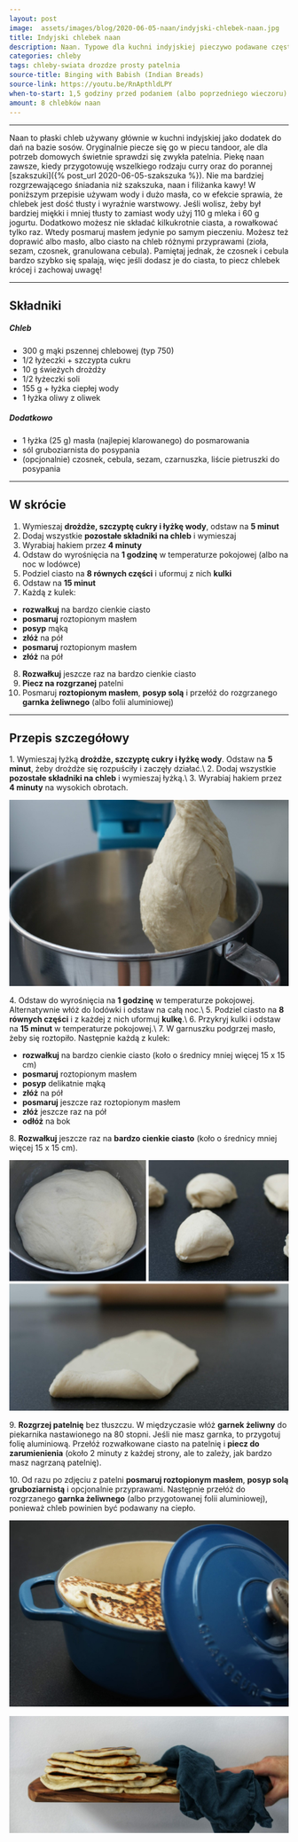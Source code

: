 ```yaml
---
layout: post
image:  assets/images/blog/2020-06-05-naan/indyjski-chlebek-naan.jpg
title: Indyjski chlebek naan
description: Naan. Typowe dla kuchni indyjskiej pieczywo podawane często do curry. Jest super prostym i łatwym w przygotowaniu domowym pieczywem. Przepis jest idealny i wart wypróbowania.
categories: chleby
tags: chleby-swiata drozdze prosty patelnia
source-title: Binging with Babish (Indian Breads)
source-link: https://youtu.be/RnApthldLPY
when-to-start: 1,5 godziny przed podaniem (albo poprzedniego wieczoru)
amount: 8 chlebków naan
---
```


-----

Naan to płaski chleb używany głównie w kuchni indyjskiej jako dodatek do dań na bazie sosów. Oryginalnie piecze się go w piecu tandoor, ale dla potrzeb domowych świetnie sprawdzi się zwykła patelnia. Piekę naan zawsze, kiedy przygotowuję wszelkiego rodzaju curry oraz do porannej [szakszuki]({% post_url 2020-06-05-szakszuka %}). Nie ma bardziej rozgrzewającego śniadania niż szakszuka, naan i filiżanka kawy! W poniższym przepisie używam wody i dużo masła, co w efekcie sprawia, że chlebek jest dość tłusty i wyraźnie warstwowy. Jeśli wolisz, żeby był bardziej miękki i mniej tłusty to zamiast wody użyj 110 g mleka i 60 g jogurtu. Dodatkowo możesz nie składać kilkukrotnie ciasta, a rowałkować tylko raz. Wtedy posmaruj masłem jedynie po samym pieczeniu. Możesz też doprawić albo masło, albo ciasto na chleb różnymi przyprawami (zioła, sezam, czosnek, granulowana cebula). Pamiętaj jednak, że czosnek i cebula bardzo szybko się spalają, więc jeśli dodasz je do ciasta, to piecz chlebek krócej i zachowaj uwagę!

-----

## Składniki

##### Chleb

* 300 g mąki pszennej chlebowej (typ 750)
* 1/2 łyżeczki + szczypta cukru
* 10 g świeżych drożdży
* 1/2 łyżeczki soli
* 155 g + łyżka ciepłej wody
* 1 łyżka oliwy z oliwek

##### Dodatkowo

* 1 łyżka (25 g) masła (najlepiej klarowanego) do posmarowania
* sól gruboziarnista do posypania
* (opcjonalnie) czosnek, cebula, sezam, czarnuszka, liście pietruszki do posypania

-----

## W skrócie

1. Wymieszaj **drożdże, szczyptę cukry i łyżkę wody**, odstaw na **5 minut**
2. Dodaj wszystkie **pozostałe składniki na chleb** i wymieszaj
3. Wyrabiaj hakiem przez **4 minuty**
4. Odstaw do wyrośnięcia na **1 godzinę** w temperaturze pokojowej (albo na noc w lodówce)
5. Podziel ciasto na **8 równych części** i uformuj z nich **kulki**
6. Odstaw na **15 minut**
7. Każdą z kulek:
  * **rozwałkuj** na bardzo cienkie ciasto
  * **posmaruj** roztopionym masłem
  * **posyp** mąką
  * **złóż** na pół
  * **posmaruj** roztopionym masłem
  * **złóż** na pół
8. **Rozwałkuj** jeszcze raz na bardzo cienkie ciasto
9. **Piecz na rozgrzanej** patelni
10. Posmaruj **roztopionym masłem**, **posyp solą** i przełóż do rozgrzanego **garnka żeliwnego** (albo folii aluminiowej)

-----

## Przepis szczegółowy

1\. Wymieszaj łyżką **drożdże, szczyptę cukry i łyżkę wody**. Odstaw na **5 minut**, żeby drożdże się rozpuściły i zaczęły działać.\\
2\. Dodaj wszystkie **pozostałe składniki na chleb** i wymieszaj łyżką.\\
3\. Wyrabiaj hakiem przez **4 minuty** na wysokich obrotach.

![Indyjski Chlebek Naan - Wyrabianie](/assets/images/blog/2020-06-05-naan/indyjski-chlebek-naan-wyrabianie.jpg)

4\. Odstaw do wyrośnięcia na **1 godzinę** w temperaturze pokojowej. Alternatywnie włóż do lodówki i odstaw na całą noc.\\
5\. Podziel ciasto na **8 równych części** i z każdej z nich uformuj **kulkę**.\\
6\. Przykryj kulki i odstaw na **15 minut** w temperaturze pokojowej.\\
7\. W garnuszku podgrzej masło, żeby się roztopiło. Następnie każdą z kulek:
* **rozwałkuj** na bardzo cienkie ciasto (koło o średnicy mniej więcej 15 x 15 cm)
* **posmaruj** roztopionym masłem
* **posyp** delikatnie mąką
* **złóż** na pół
* **posmaruj** jeszcze raz roztopionym masłem
* **złóż** jeszcze raz na pół
* **odłóż** na bok

8\. **Rozwałkuj** jeszcze raz na **bardzo cienkie ciasto** (koło o średnicy mniej więcej 15 x 15 cm).

![Indyjski Chlebek Naan - Wałkowanie](/assets/images/blog/2020-06-05-naan/indyjski-chlebek-naan-walkowanie.jpg)

9\. **Rozgrzej patelnię** bez tłuszczu. W międzyczasie włóż **garnek żeliwny** do piekarnika nastawionego na 80 stopni. Jeśli nie masz garnka, to przygotuj folię aluminiową. Przełóż rozwałkowane ciasto na patelnię i **piecz do zarumienienia** (około 2 minuty z każdej strony, ale to zależy, jak bardzo masz nagrzaną patelnię).

10\. Od razu po zdjęciu z patelni **posmaruj roztopionym masłem**, **posyp solą gruboziarnistą** i opcjonalnie przyprawami. Następnie  przełóż do rozgrzanego **garnka żeliwnego** (albo przygotowanej folii aluminiowej), ponieważ chleb powinien być podawany na ciepło.

![Indyjski Chlebek Naan](/assets/images/blog/2020-06-05-naan/indyjski-chlebek-naan-gotowy.jpg)

![Indyjski Chlebek Naan](/assets/images/blog/2020-06-05-naan/indyjski-chlebek-naan-gotowy-2.jpg)
